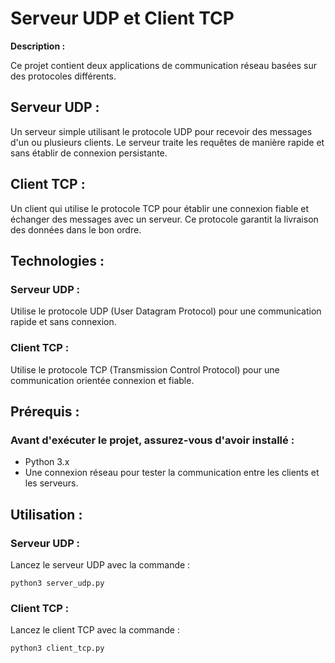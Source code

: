 <h1>Serveur UDP et Client TCP</h1>
<strong>Description :</strong> <br>
<p>Ce projet contient deux applications de communication réseau basées sur des protocoles différents.</p>

<h2>Serveur UDP :</h2>
Un serveur simple utilisant le protocole UDP pour recevoir des messages d'un ou plusieurs clients. Le serveur traite les requêtes de manière rapide et sans établir de connexion persistante.

<h2>Client TCP :</h2>
Un client qui utilise le protocole TCP pour établir une connexion fiable et échanger des messages avec un serveur. Ce protocole garantit la livraison des données dans le bon ordre.

<h2>Technologies :</h2>
<h3>Serveur UDP :</h3> Utilise le protocole UDP (User Datagram Protocol) pour une communication rapide et sans connexion.<br>
<h3>Client TCP :</h3> Utilise le protocole TCP (Transmission Control Protocol) pour une communication orientée connexion et fiable.

<h2>Prérequis :</h2>
<h3>Avant d'exécuter le projet, assurez-vous d'avoir installé :</h3>

<ul>
  <li>Python 3.x</li>
  <li>Une connexion réseau pour tester la communication entre les clients et les serveurs.</li>
</ul>

<h2>Utilisation :</h2>
<h3>Serveur UDP :</h3>
Lancez le serveur UDP avec la commande :
<pre><code>python3 server_udp.py</code></pre>
<h3>Client TCP :</h3>
Lancez le client TCP avec la commande :
<pre><code>python3 client_tcp.py</code></pre>
